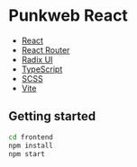 # Punkweb React

- [React](https://reactjs.org/)
- [React Router](https://reactrouter.com/)
- [Radix UI](https://radix-ui.com/)
- [TypeScript](https://www.typescriptlang.org/)
- [SCSS](https://sass-lang.com/)
- [Vite](https://vitejs.dev/)

## Getting started

```bash
cd frontend
npm install
npm start
```
